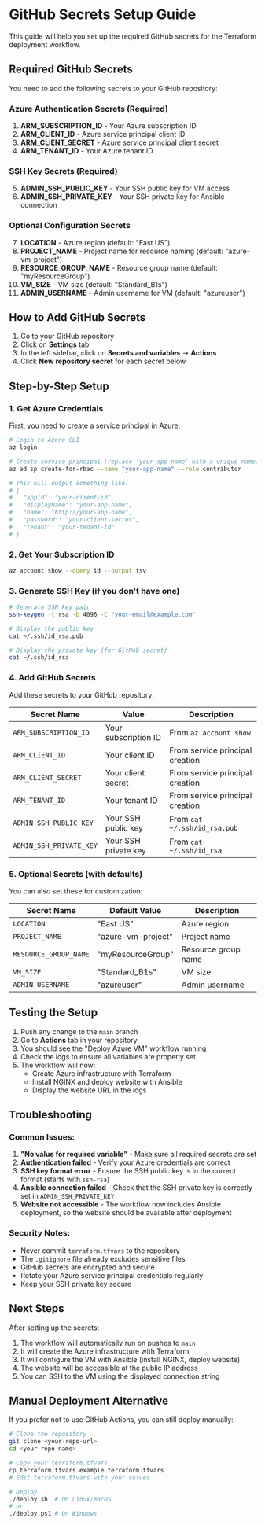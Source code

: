 # GitHub Secrets Setup Guide

This guide will help you set up the required GitHub secrets for the Terraform deployment workflow.

## Required GitHub Secrets

You need to add the following secrets to your GitHub repository:

### Azure Authentication Secrets (Required)
1. **ARM_SUBSCRIPTION_ID** - Your Azure subscription ID
2. **ARM_CLIENT_ID** - Azure service principal client ID
3. **ARM_CLIENT_SECRET** - Azure service principal client secret
4. **ARM_TENANT_ID** - Your Azure tenant ID

### SSH Key Secrets (Required)
5. **ADMIN_SSH_PUBLIC_KEY** - Your SSH public key for VM access
6. **ADMIN_SSH_PRIVATE_KEY** - Your SSH private key for Ansible connection

### Optional Configuration Secrets
7. **LOCATION** - Azure region (default: "East US")
8. **PROJECT_NAME** - Project name for resource naming (default: "azure-vm-project")
9. **RESOURCE_GROUP_NAME** - Resource group name (default: "myResourceGroup")
10. **VM_SIZE** - VM size (default: "Standard_B1s")
11. **ADMIN_USERNAME** - Admin username for VM (default: "azureuser")

## How to Add GitHub Secrets

1. Go to your GitHub repository
2. Click on **Settings** tab
3. In the left sidebar, click on **Secrets and variables** → **Actions**
4. Click **New repository secret** for each secret below

## Step-by-Step Setup

### 1. Get Azure Credentials

First, you need to create a service principal in Azure:

```bash
# Login to Azure CLI
az login

# Create service principal (replace 'your-app-name' with a unique name)
az ad sp create-for-rbac --name "your-app-name" --role contributor

# This will output something like:
# {
#   "appId": "your-client-id",
#   "displayName": "your-app-name",
#   "name": "http://your-app-name",
#   "password": "your-client-secret",
#   "tenant": "your-tenant-id"
# }
```

### 2. Get Your Subscription ID

```bash
az account show --query id --output tsv
```

### 3. Generate SSH Key (if you don't have one)

```bash
# Generate SSH key pair
ssh-keygen -t rsa -b 4096 -C "your-email@example.com"

# Display the public key
cat ~/.ssh/id_rsa.pub

# Display the private key (for GitHub secret)
cat ~/.ssh/id_rsa
```

### 4. Add GitHub Secrets

Add these secrets to your GitHub repository:

| Secret Name | Value | Description |
|-------------|-------|-------------|
| `ARM_SUBSCRIPTION_ID` | Your subscription ID | From `az account show` |
| `ARM_CLIENT_ID` | Your client ID | From service principal creation |
| `ARM_CLIENT_SECRET` | Your client secret | From service principal creation |
| `ARM_TENANT_ID` | Your tenant ID | From service principal creation |
| `ADMIN_SSH_PUBLIC_KEY` | Your SSH public key | From `cat ~/.ssh/id_rsa.pub` |
| `ADMIN_SSH_PRIVATE_KEY` | Your SSH private key | From `cat ~/.ssh/id_rsa` |

### 5. Optional Secrets (with defaults)

You can also set these for customization:

| Secret Name | Default Value | Description |
|-------------|---------------|-------------|
| `LOCATION` | "East US" | Azure region |
| `PROJECT_NAME` | "azure-vm-project" | Project name |
| `RESOURCE_GROUP_NAME` | "myResourceGroup" | Resource group name |
| `VM_SIZE` | "Standard_B1s" | VM size |
| `ADMIN_USERNAME` | "azureuser" | Admin username |

## Testing the Setup

1. Push any change to the `main` branch
2. Go to **Actions** tab in your repository
3. You should see the "Deploy Azure VM" workflow running
4. Check the logs to ensure all variables are properly set
5. The workflow will now:
   - Create Azure infrastructure with Terraform
   - Install NGINX and deploy website with Ansible
   - Display the website URL in the logs

## Troubleshooting

### Common Issues:

1. **"No value for required variable"** - Make sure all required secrets are set
2. **Authentication failed** - Verify your Azure credentials are correct
3. **SSH key format error** - Ensure the SSH public key is in the correct format (starts with `ssh-rsa`)
4. **Ansible connection failed** - Check that the SSH private key is correctly set in `ADMIN_SSH_PRIVATE_KEY`
5. **Website not accessible** - The workflow now includes Ansible deployment, so the website should be available after deployment

### Security Notes:

- Never commit `terraform.tfvars` to the repository
- The `.gitignore` file already excludes sensitive files
- GitHub secrets are encrypted and secure
- Rotate your Azure service principal credentials regularly
- Keep your SSH private key secure

## Next Steps

After setting up the secrets:

1. The workflow will automatically run on pushes to `main`
2. It will create the Azure infrastructure with Terraform
3. It will configure the VM with Ansible (install NGINX, deploy website)
4. The website will be accessible at the public IP address
5. You can SSH to the VM using the displayed connection string

## Manual Deployment Alternative

If you prefer not to use GitHub Actions, you can still deploy manually:

```bash
# Clone the repository
git clone <your-repo-url>
cd <your-repo-name>

# Copy your terraform.tfvars
cp terraform.tfvars.example terraform.tfvars
# Edit terraform.tfvars with your values

# Deploy
./deploy.sh  # On Linux/macOS
# or
./deploy.ps1 # On Windows
``` 